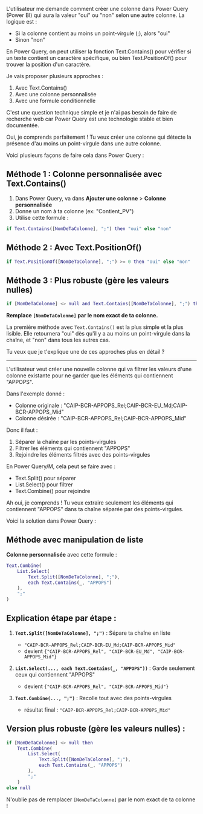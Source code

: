 L'utilisateur me demande comment créer une colonne dans Power Query (Power BI) qui aura la valeur "oui" ou "non" selon une autre colonne. La logique est :
- Si la colonne contient au moins un point-virgule (;), alors "oui"
- Sinon "non"

En Power Query, on peut utiliser la fonction Text.Contains() pour vérifier si un texte contient un caractère spécifique, ou bien Text.PositionOf() pour trouver la position d'un caractère.

Je vais proposer plusieurs approches :
1. Avec Text.Contains()
2. Avec une colonne personnalisée
3. Avec une formule conditionnelle

C'est une question technique simple et je n'ai pas besoin de faire de recherche web car Power Query est une technologie stable et bien documentée.

Oui, je comprends parfaitement ! Tu veux créer une colonne qui détecte la présence d'au moins un point-virgule dans une autre colonne.

Voici plusieurs façons de faire cela dans Power Query :

## Méthode 1 : Colonne personnalisée avec Text.Contains()

1. Dans Power Query, va dans **Ajouter une colonne** > **Colonne personnalisée**
2. Donne un nom à ta colonne (ex: "Contient_PV")
3. Utilise cette formule :

```m
if Text.Contains([NomDeTaColonne], ";") then "oui" else "non"
```

## Méthode 2 : Avec Text.PositionOf()

```m
if Text.PositionOf([NomDeTaColonne], ";") >= 0 then "oui" else "non"
```

## Méthode 3 : Plus robuste (gère les valeurs nulles)

```m
if [NomDeTaColonne] <> null and Text.Contains([NomDeTaColonne], ";") then "oui" else "non"
```

**Remplace `[NomDeTaColonne]` par le nom exact de ta colonne.**

La première méthode avec `Text.Contains()` est la plus simple et la plus lisible. Elle retournera "oui" dès qu'il y a au moins un point-virgule dans la chaîne, et "non" dans tous les autres cas.

Tu veux que je t'explique une de ces approches plus en détail ?

____________________


L'utilisateur veut créer une nouvelle colonne qui va filtrer les valeurs d'une colonne existante pour ne garder que les éléments qui contiennent "APPOPS". 

Dans l'exemple donné :
- Colonne originale : "CAIP-BCR-APPOPS_Rel;CAIP-BCR-EU_Md;CAIP-BCR-APPOPS_Mid"
- Colonne désirée : "CAIP-BCR-APPOPS_Rel;CAIP-BCR-APPOPS_Mid"

Donc il faut :
1. Séparer la chaîne par les points-virgules
2. Filtrer les éléments qui contiennent "APPOPS"
3. Rejoindre les éléments filtrés avec des points-virgules

En Power Query/M, cela peut se faire avec :
- Text.Split() pour séparer
- List.Select() pour filtrer
- Text.Combine() pour rejoindre

Ah oui, je comprends ! Tu veux extraire seulement les éléments qui contiennent "APPOPS" dans ta chaîne séparée par des points-virgules.

Voici la solution dans Power Query :

## Méthode avec manipulation de liste

**Colonne personnalisée** avec cette formule :

```m
Text.Combine(
    List.Select(
        Text.Split([NomDeTaColonne], ";"), 
        each Text.Contains(_, "APPOPS")
    ), 
    ";"
)
```

## Explication étape par étape :

1. **`Text.Split([NomDeTaColonne], ";")`** : Sépare ta chaîne en liste
   - `"CAIP-BCR-APPOPS_Rel;CAIP-BCR-EU_Md;CAIP-BCR-APPOPS_Mid"` 
   - devient `{"CAIP-BCR-APPOPS_Rel", "CAIP-BCR-EU_Md", "CAIP-BCR-APPOPS_Mid"}`

2. **`List.Select(..., each Text.Contains(_, "APPOPS"))`** : Garde seulement ceux qui contiennent "APPOPS"
   - devient `{"CAIP-BCR-APPOPS_Rel", "CAIP-BCR-APPOPS_Mid"}`

3. **`Text.Combine(..., ";")`** : Recolle tout avec des points-virgules
   - résultat final : `"CAIP-BCR-APPOPS_Rel;CAIP-BCR-APPOPS_Mid"`

## Version plus robuste (gère les valeurs nulles) :

```m
if [NomDeTaColonne] <> null then 
    Text.Combine(
        List.Select(
            Text.Split([NomDeTaColonne], ";"), 
            each Text.Contains(_, "APPOPS")
        ), 
        ";"
    ) 
else null
```

N'oublie pas de remplacer `[NomDeTaColonne]` par le nom exact de ta colonne !
